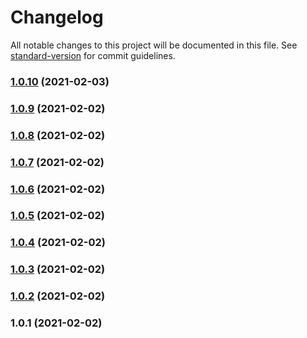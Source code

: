# Changelog

All notable changes to this project will be documented in this file. See [standard-version](https://github.com/conventional-changelog/standard-version) for commit guidelines.

### [1.0.10](https://github.com/saltedfish964/vuepress-theme-saltedfish/compare/v1.0.9...v1.0.10) (2021-02-03)

### [1.0.9](https://github.com/saltedfish964/vuepress-theme-saltedfish/compare/v1.0.8...v1.0.9) (2021-02-02)

### [1.0.8](https://github.com/saltedfish964/vuepress-theme-saltedfish/compare/v1.0.7...v1.0.8) (2021-02-02)

### [1.0.7](https://github.com/saltedfish964/vuepress-theme-saltedfish/compare/v1.0.6...v1.0.7) (2021-02-02)

### [1.0.6](https://github.com/saltedfish964/vuepress-theme-saltedfish/compare/v1.0.5...v1.0.6) (2021-02-02)

### [1.0.5](https://github.com/saltedfish964/vuepress-theme-saltedfish/compare/v1.0.4...v1.0.5) (2021-02-02)

### [1.0.4](https://github.com/saltedfish964/vuepress-theme-saltedfish/compare/v1.0.3...v1.0.4) (2021-02-02)

### [1.0.3](https://github.com/saltedfish964/vuepress-theme-saltedfish/compare/v1.0.2...v1.0.3) (2021-02-02)

### [1.0.2](https://github.com/saltedfish964/vuepress-theme-saltedfish/compare/v1.0.1...v1.0.2) (2021-02-02)

### 1.0.1 (2021-02-02)
